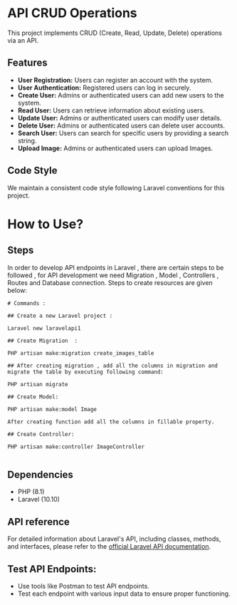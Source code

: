 
# API CRUD Operations

This project implements CRUD (Create, Read, Update, Delete) operations via an API.

## Features

- **User Registration:** Users can register an account with the system.
- **User Authentication:** Registered users can log in securely.
- **Create User:** Admins or authenticated users can add new users to the system.
- **Read User:** Users can retrieve information about existing users.
- **Update User:** Admins or authenticated users can modify user details.
- **Delete User:** Admins or authenticated users can delete user accounts.
- **Search User:** Users can search for specific users by providing a search string.
- **Upload Image:**  Admins or authenticated users can upload Images.

## Code Style

We maintain a consistent code style following Laravel conventions for this project.


# How to Use?
## Steps
 
In order to develop API endpoints in Laravel , there are certain steps to be followed , for API development we need Migration , Model , Controllers , Routes and Database connection. Steps to create resources are given below:
 
```shell
# Commands :
 
## Create a new Laravel project :
 
Laravel new laravelapi1
 
## Create Migration  :
 
PHP artisan make:migration create_images_table
 
## After creating migration , add all the columns in migration and migrate the table by executing following command:
 
PHP artisan migrate
 
## Create Model:
 
PHP artisan make:model Image
 
After creating function add all the columns in fillable property.
 
## Create Controller:
 
PHP artisan make:controller ImageController
 
```
## Dependencies

- PHP (8.1)
- Laravel (10.10)

## API reference

For detailed information about Laravel's API, including classes, methods, and interfaces, please refer to the [official Laravel API documentation](https://laravel.com/api/8.x/).

## Test API Endpoints:
 
- Use tools like Postman to test API endpoints.
- Test each endpoint with various input data to ensure proper functioning.
